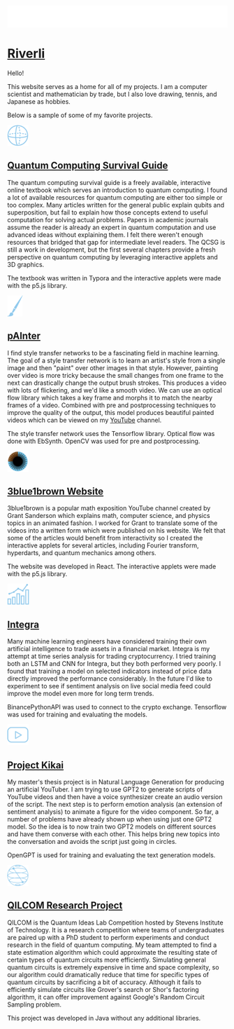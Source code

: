 <iframe height='50' scrolling='no' title='Header' src='header.html' frameborder='no' allowtransparency='true' style='width: 100%; user-select:none;'>Header</iframe>

# [Riverli](https://riverway.li)

Hello! 

This website serves as a home for all of my projects. I am a computer scientist and mathematician by trade, but I also love drawing, tennis, and Japanese as hobbies. 

Below is a sample of some of my favorite projects.



<div><a target="_blank" href="https://riverway.li/qcsg" class="title"><img src="qc.svg" height="48px"/><h2 style="top: 5px">Quantum Computing Survival Guide</h2></a></div>

The quantum computing survival guide is a freely available, interactive online textbook which serves an introduction to quantum computing. I found a lot of available resources for quantum computing are either too simple or too complex. Many articles written for the general public explain qubits and superposition, but fail to explain how those concepts extend to useful computation for solving actual problems. Papers in academic journals assume the reader is already an expert in quantum computation and use advanced ideas without explaining them. I felt there weren't enough resources that bridged that gap for intermediate level readers. The QCSG is still a work in development, but the first several chapters provide a fresh perspective on quantum computing by leveraging interactive applets and 3D graphics.

The textbook was written in Typora and the interactive applets were made with the p5.js library.



<div><a target="_blank" href="https://www.youtube.com/channel/UCSrJD5Ic4ClxCpg68tVfvOg" class="title"><img src="paint.svg" height="48px"/><h2 style="top: 3px">pAInter</h2></a></div>

I find style transfer networks to be a fascinating field in machine learning. The goal of a style transfer network is to learn an artist's style from a single image and then "paint" over other images in that style. However, painting over video is more tricky because the small changes from one frame to the next can drastically change the output brush strokes. This produces a video with lots of flickering, and we'd like a smooth video. We can use an optical flow library which takes a key frame and morphs it to match the nearby frames of a video. Combined with pre and postprocessing techniques to improve the quality of the output, this model produces beautiful painted videos which can be viewed on my <a target="_blank" href="https://www.youtube.com/channel/UCSrJD5Ic4ClxCpg68tVfvOg">YouTube</a> channel. 

The style transfer network uses the Tensorflow library. Optical flow was done with EbSynth. OpenCV was used for pre and postprocessing.



<div><a target="_blank" href="https://www.3blue1brown.com/" class="title"><img src="3b1b_color.svg" height="48px"/><h2 style="top: 6px">3blue1brown Website</h2></a></div>

3blue1brown is a popular math exposition YouTube channel created by Grant Sanderson which explains math, computer science, and physics topics in an animated fashion. I worked for Grant to translate some of the videos into a written form which were published on his website. We felt that some of the articles would benefit from interactivity so I created the interactive applets for several articles, including Fourier transform, hyperdarts, and quantum mechanics among others.

The website was developed in React. The interactive applets were made with the p5.js library.



<div><a target="_blank" href="https://riverway.li/minerva" class="title"><img src="stocks.svg" height="48px"/><h2 style="top: 10px">Integra</h2></a></div>

Many machine learning engineers have considered training their own artificial intelligence to trade assets in a financial market. Integra is my attempt at time series analysis for trading cryptocurrency. I tried training both an LSTM and CNN for Integra, but they both performed very poorly. I found that training a model on selected indicators instead of price data directly improved the performance considerably. In the future I'd like to experiment to see if sentiment analysis on live social media feed could improve the model even more for long term trends.

BinancePythonAPI was used to connect to the crypto exchange. Tensorflow was used for training and evaluating the models.



<div><a target="_blank" href="https://riverway.li/kikai" class="title"><img src="youtube.svg" height="48px"/><h2 style="top: 6px">Project Kikai</h2></a></div>

My master's thesis project is in Natural Language Generation for producing an artificial YouTuber. I am trying to use GPT2 to generate scripts of YouTube videos and then have a voice synthesizer create an audio version of the script. The next step is to perform emotion analysis (an extension of sentiment analysis) to animate a figure for the video component. So far, a number of problems have already shown up when using just one GPT2 model. So the idea is to now train two GPT2 models on different sources and have them converse with each other. This helps bring new topics into the conversation and avoids the script just going in circles.

OpenGPT is used for training and evaluating the text generation models.



<div><a target="_blank" href="https://riverway.li/qilcom/Qilcom_Model.pdf" class="title"><img src="qilcom.svg" height="48px"/><h2 style="top: 6px">QILCOM Research Project</h2></a></div>

QILCOM is the Quantum Ideas Lab Competition hosted by Stevens Institute of Technology. It is a research competition where teams of undergraduates are paired up with a PhD student to perform experiments and conduct research in the field of quantum computing. My team attempted to find a state estimation algorithm which could approximate the resulting state of certain types of quantum circuits more efficiently. Simulating general quantum circuits is extremely expensive in time and space complexity, so our algorithm could dramatically reduce that time for specific types of quantum circuits by sacrificing a bit of accuracy. Although it fails to efficiently simulate circuits like Grover's search or Shor's factoring algorithm, it can offer improvement against Google's Random Circuit Sampling problem.

This project was developed in Java without any additional libraries.

